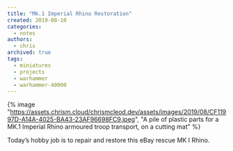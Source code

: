 ```yaml
---
title: "Mk.1 Imperial Rhino Restoration"
created: 2019-08-10
categories:
  - notes
authors:
  - chris
archived: true
tags:
  - miniatures
  - projects
  - warhammer
  - warhammer-40000
---
```


{% image "https://assets.chrism.cloud/chrismcleod.dev/assets/images/2019/08/CF11997D-A14A-4025-BA43-23AF96698FC9.jpeg", "A pile of plastic parts for a MK.1 Imperial Rhino armoured troop transport, on a cutting mat" %}

Today’s hobby job is to repair and restore this eBay rescue MK I Rhino.
